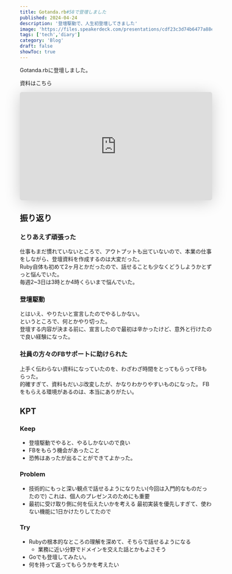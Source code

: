 ```yaml
---
title: Gotanda.rb#58で登壇しました
published: 2024-04-24
description: '登壇駆動で、人生初登壇してきました'
image: 'https://files.speakerdeck.com/presentations/cdf23c3d74b6477a88e46d6ecf7f26fc/slide_0.jpg?29869168'
tags: ['tech','diary']
category: 'Blog'
draft: false
showToc: true
---
```

<!-- toc -->
Gotanda.rbに登壇しました。

資料はこちら
<iframe class="speakerdeck-iframe" frameborder="0" src="https://speakerdeck.com/player/cdf23c3d74b6477a88e46d6ecf7f26fc" title="サクッと自分専用の サポートAIをつくって チューニングする" allowfullscreen="true" style="border: 0px; background: padding-box padding-box rgba(0, 0, 0, 0.1); margin: 0px; padding: 0px; border-radius: 6px; box-shadow: rgba(0, 0, 0, 0.2) 0px 5px 40px; width: 100%; height: auto; aspect-ratio: 560 / 315;" data-ratio="1.7777777777777777"></iframe>


## 振り返り
### とりあえず頑張った
仕事もまだ慣れていないところで、アウトプットも出ていないので、本業の仕事をしながら、登壇資料を作成するのは大変だった。  
Ruby自体も初めて2ヶ月とかだったので、話せることも少なくどうしようかとずっと悩んでいた。  
毎週2~3日は3時とか4時くらいまで悩んでいた。  

### 登壇駆動
とはいえ、やりたいと宣言したのでやるしかない。  
というところで、何とかやり切った。  
登壇する内容が決まる前に、宣言したので最初は辛かったけど、意外と行けたので良い経験になった。  

### 社員の方々のFBサポートに助けられた
上手く伝わらない資料になっていたのを、わざわざ時間をとってもらってFBもらった。  
的確すぎて、資料もだいぶ改変したが、かなりわかりやすいものになった。 
FBをもらえる環境があるのは、本当にありがたい。

## KPT
### Keep
- 登壇駆動でやると、やるしかないので良い
- FBをもらう機会があったこと
- 恐怖はあったが出ることができてよかった。
### Problem
- 技術的にもっと深い観点で話せるようになりたい(今回は入門的なものだったので)
これは、個人のプレゼンスのためにも重要
- 最初に受け取り側に何を伝えたいかを考える
最初実装を優先しすぎて、使わない機能に1日かけたりしてたので
### Try
- Rubyの根本的なところの理解を深めて、そちらで話せるようになる
  - 業務に近い分野でドメインを交えた話とかもよさそう
- Goでも登壇してみたい。
- 何を持って返ってもらうかを考えたい